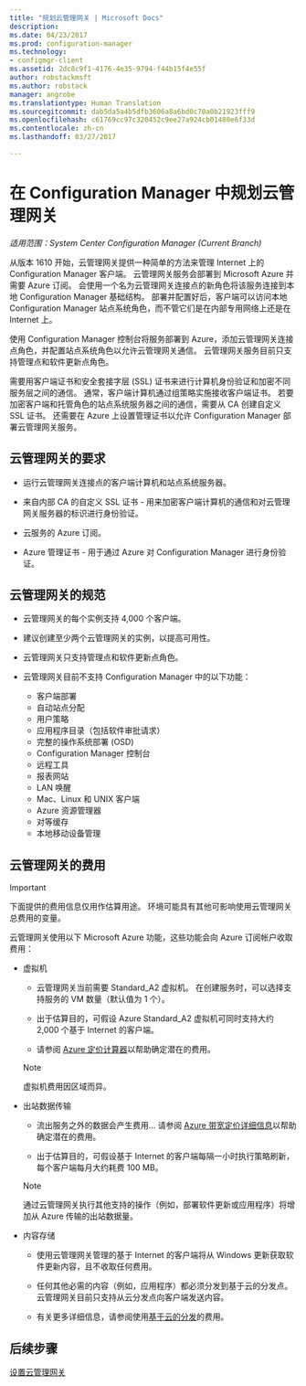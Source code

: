 ```yaml
---
title: "规划云管理网关 | Microsoft Docs"
description: 
ms.date: 04/23/2017
ms.prod: configuration-manager
ms.technology:
- configmgr-client
ms.assetid: 2dc8c9f1-4176-4e35-9794-f44b15f4e55f
author: robstackmsft
ms.author: robstack
manager: angrobe
ms.translationtype: Human Translation
ms.sourcegitcommit: dab5da5a4b5dfb3606a8a6bd0c70a0b21923fff9
ms.openlocfilehash: c61769cc97c320452c9ee27a924cb01480e6f33d
ms.contentlocale: zh-cn
ms.lasthandoff: 03/27/2017

---
```


# <a name="plan-for-cloud-management-gateway-in-configuration-manager"></a>在 Configuration Manager 中规划云管理网关

*适用范围：System Center Configuration Manager (Current Branch)*

从版本 1610 开始，云管理网关提供一种简单的方法来管理 Internet 上的 Configuration Manager 客户端。 云管理网关服务会部署到 Microsoft Azure 并需要 Azure 订阅。 会使用一个名为云管理网关连接点的新角色将该服务连接到本地 Configuration Manager 基础结构。 部署并配置好后，客户端可以访问本地 Configuration Manager 站点系统角色，而不管它们是在内部专用网络上还是在 Internet 上。

使用 Configuration Manager 控制台将服务部署到 Azure，添加云管理网关连接点角色，并配置站点系统角色以允许云管理网关通信。 云管理网关服务目前只支持管理点和软件更新点角色。

需要用客户端证书和安全套接字层 (SSL) 证书来进行计算机身份验证和加密不同服务层之间的通信。 通常，客户端计算机通过组策略实施接收客户端证书。 若要加密客户端和托管角色的站点系统服务器之间的通信，需要从 CA 创建自定义 SSL 证书。 还需要在 Azure 上设置管理证书以允许 Configuration Manager 部署云管理网关服务。

## <a name="requirements-for-cloud-management-gateway"></a>云管理网关的要求

-   运行云管理网关连接点的客户端计算机和站点系统服务器。

-   来自内部 CA 的自定义 SSL 证书 - 用来加密客户端计算机的通信和对云管理网关服务器的标识进行身份验证。

-   云服务的 Azure 订阅。

-   Azure 管理证书 - 用于通过 Azure 对 Configuration Manager 进行身份验证。

## <a name="specifications-for-cloud-management-gateway"></a>云管理网关的规范

- 云管理网关的每个实例支持 4,000 个客户端。
- 建议创建至少两个云管理网关的实例，以提高可用性。
- 云管理网关只支持管理点和软件更新点角色。
-   云管理网关目前不支持 Configuration Manager 中的以下功能：

    -   客户端部署
    -   自动站点分配
    -   用户策略
    -   应用程序目录（包括软件审批请求）
    -   完整的操作系统部署 (OSD)
    -   Configuration Manager 控制台
    -   远程工具
    -   报表网站
    -   LAN 唤醒
    -   Mac、Linux 和 UNIX 客户端
    -   Azure 资源管理器
    -   对等缓存
    -   本地移动设备管理

## <a name="cost-of-cloud-management-gateway"></a>云管理网关的费用

>[!IMPORTANT]
>下面提供的费用信息仅用作估算用途。 环境可能具有其他可影响使用云管理网关总费用的变量。

云管理网关使用以下 Microsoft Azure 功能，这些功能会向 Azure 订阅帐户收取费用：

-   虚拟机

    -   云管理网关当前需要 Standard\_A2 虚拟机。 在创建服务时，可以选择支持服务的 VM 数量（默认值为 1 个）。

    -   出于估算目的，可假设 Azure Standard\_A2 虚拟机可同时支持大约 2,000 个基于 Internet 的客户端。

    -   请参阅 [Azure 定价计算器](https://azure.microsoft.com/en-us/pricing/calculator/)以帮助确定潜在的费用。

      >[!NOTE]
      >虚拟机费用因区域而异。

-   出站数据传输

    -   流出服务之外的数据会产生费用... 请参阅 [Azure 带宽定价详细信息](https://azure.microsoft.com/en-us/pricing/details/bandwidth/)以帮助确定潜在的费用。

    -   出于估算目的，可假设基于 Internet 的客户端每隔一小时执行策略刷新，每个客户端每月大约耗费 100 MB。

    >[!NOTE]
    > 通过云管理网关执行其他支持的操作（例如，部署软件更新或应用程序）将增加从 Azure 传输的出站数据量。

-   内容存储

    -   使用云管理网关管理的基于 Internet 的客户端将从 Windows 更新获取软件更新内容，且不收取任何费用。

    -   任何其他必需的内容（例如，应用程序）都必须分发到基于云的分发点。 云管理网关目前只支持从云分发点向客户端发送内容。

    - 有关更多详细信息，请参阅使用[基于云的分发](/sccm/core/plan-design/hierarchy/use-a-cloud-based-distribution-point#cost-of-using-cloud-based-distribution)的费用。

## <a name="next-steps"></a>后续步骤

[设置云管理网关](setup-cloud-management-gateway.md)

